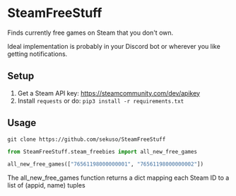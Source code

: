 # SteamFreeStuff

Finds currently free games on Steam that you don't own.

Ideal implementation is probably in your Discord bot or wherever you like getting notifications.

## Setup

1. Get a Steam API key: https://steamcommunity.com/dev/apikey
2. Install `requests` or do: `pip3 install -r requirements.txt`

## Usage

`git clone https://github.com/sekuso/SteamFreeStuff`

```py
from SteamFreeStuff.steam_freebies import all_new_free_games

all_new_free_games(["76561198000000001", "76561198000000002"])
```

The all_new_free_games function returns a dict mapping each Steam ID to a list of (appid, name) tuples
